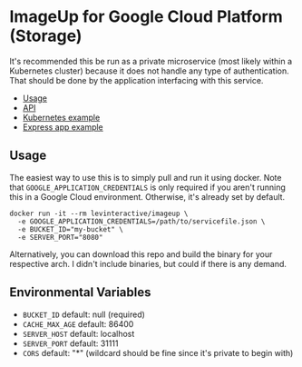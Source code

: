 # ImageUp for Google Cloud Platform (Storage)

It's recommended this be run as a private microservice (most likely within a
Kubernetes cluster) because it does not handle any type of authentication. That
should be done by the application interfacing with this service.

* [Usage](#usage)
* [API](docs/api.md)
* [Kubernetes example](examples/k8s)
* [Express app example](examples/node)

## Usage

The easiest way to use this is to simply pull and run it using docker. Note that
`GOOGLE_APPLICATION_CREDENTIALS` is only required if you aren't running this in
a Google Cloud environment. Otherwise, it's already set by default.

```
docker run -it --rm levinteractive/imageup \
  -e GOOGLE_APPLICATION_CREDENTIALS=/path/to/servicefile.json \
  -e BUCKET_ID="my-bucket" \
  -e SERVER_PORT="8080"
```

Alternatively, you can download this repo and build the binary for your
respective arch. I didn't include binaries, but could if there is any demand.

## Environmental Variables

* `BUCKET_ID` default: null (required)
* `CACHE_MAX_AGE` default: 86400
* `SERVER_HOST` default: localhost
* `SERVER_PORT` default: 31111
* `CORS` default: "*" (wildcard should be fine since it's private to begin with)
